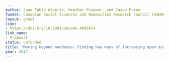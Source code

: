```yaml
---
author: Juan Pablo Alperin, Heather Piwowar, and Jason Priem
funder: Canadian Social Sciences and Humanities Research Council (SSHRC)
layout: grant
link:
- https://doi.org/10.5281/zenodo.4895674
link_name:
- Proposal
status: unfunded
title: "Moving beyond mandates: Finding new ways of increasing open access"
year: 2017
---
```

